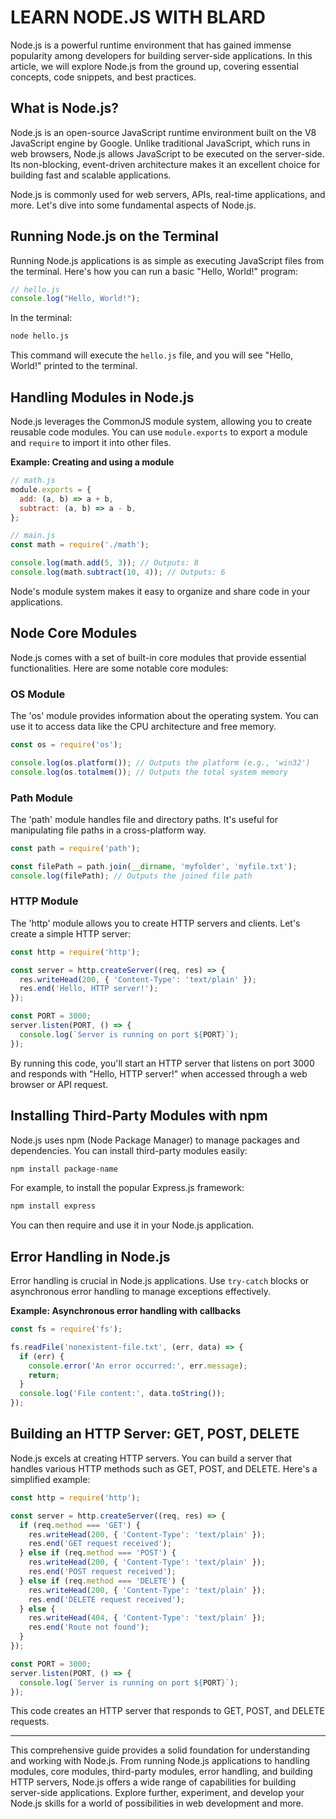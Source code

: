 

# LEARN NODE.JS WITH BLARD

Node.js is a powerful runtime environment that has gained immense popularity among developers for building server-side applications. In this article, we will explore Node.js from the ground up, covering essential concepts, code snippets, and best practices.

## What is Node.js?

Node.js is an open-source JavaScript runtime environment built on the V8 JavaScript engine by Google. Unlike traditional JavaScript, which runs in web browsers, Node.js allows JavaScript to be executed on the server-side. Its non-blocking, event-driven architecture makes it an excellent choice for building fast and scalable applications.

Node.js is commonly used for web servers, APIs, real-time applications, and more. Let's dive into some fundamental aspects of Node.js.

## Running Node.js on the Terminal

Running Node.js applications is as simple as executing JavaScript files from the terminal. Here's how you can run a basic "Hello, World!" program:

```javascript
// hello.js
console.log("Hello, World!");
```

In the terminal:

```bash
node hello.js
```

This command will execute the `hello.js` file, and you will see "Hello, World!" printed to the terminal.

## Handling Modules in Node.js

Node.js leverages the CommonJS module system, allowing you to create reusable code modules. You can use `module.exports` to export a module and `require` to import it into other files.

**Example: Creating and using a module**

```javascript
// math.js
module.exports = {
  add: (a, b) => a + b,
  subtract: (a, b) => a - b,
};
```

```javascript
// main.js
const math = require('./math');

console.log(math.add(5, 3)); // Outputs: 8
console.log(math.subtract(10, 4)); // Outputs: 6
```

Node's module system makes it easy to organize and share code in your applications.

## Node Core Modules

Node.js comes with a set of built-in core modules that provide essential functionalities. Here are some notable core modules:

### OS Module

The 'os' module provides information about the operating system. You can use it to access data like the CPU architecture and free memory.

```javascript
const os = require('os');

console.log(os.platform()); // Outputs the platform (e.g., 'win32')
console.log(os.totalmem()); // Outputs the total system memory
```

### Path Module

The 'path' module handles file and directory paths. It's useful for manipulating file paths in a cross-platform way.

```javascript
const path = require('path');

const filePath = path.join(__dirname, 'myfolder', 'myfile.txt');
console.log(filePath); // Outputs the joined file path
```

### HTTP Module

The 'http' module allows you to create HTTP servers and clients. Let's create a simple HTTP server:

```javascript
const http = require('http');

const server = http.createServer((req, res) => {
  res.writeHead(200, { 'Content-Type': 'text/plain' });
  res.end('Hello, HTTP server!');
});

const PORT = 3000;
server.listen(PORT, () => {
  console.log(`Server is running on port ${PORT}`);
});
```

By running this code, you'll start an HTTP server that listens on port 3000 and responds with "Hello, HTTP server!" when accessed through a web browser or API request.

## Installing Third-Party Modules with npm

Node.js uses npm (Node Package Manager) to manage packages and dependencies. You can install third-party modules easily:

```bash
npm install package-name
```

For example, to install the popular Express.js framework:

```bash
npm install express
```

You can then require and use it in your Node.js application.

## Error Handling in Node.js

Error handling is crucial in Node.js applications. Use `try-catch` blocks or asynchronous error handling to manage exceptions effectively.

**Example: Asynchronous error handling with callbacks**

```javascript
const fs = require('fs');

fs.readFile('nonexistent-file.txt', (err, data) => {
  if (err) {
    console.error('An error occurred:', err.message);
    return;
  }
  console.log('File content:', data.toString());
});
```

## Building an HTTP Server: GET, POST, DELETE

Node.js excels at creating HTTP servers. You can build a server that handles various HTTP methods such as GET, POST, and DELETE. Here's a simplified example:

```javascript
const http = require('http');

const server = http.createServer((req, res) => {
  if (req.method === 'GET') {
    res.writeHead(200, { 'Content-Type': 'text/plain' });
    res.end('GET request received');
  } else if (req.method === 'POST') {
    res.writeHead(200, { 'Content-Type': 'text/plain' });
    res.end('POST request received');
  } else if (req.method === 'DELETE') {
    res.writeHead(200, { 'Content-Type': 'text/plain' });
    res.end('DELETE request received');
  } else {
    res.writeHead(404, { 'Content-Type': 'text/plain' });
    res.end('Route not found');
  }
});

const PORT = 3000;
server.listen(PORT, () => {
  console.log(`Server is running on port ${PORT}`);
});
```

This code creates an HTTP server that responds to GET, POST, and DELETE requests.

---

This comprehensive guide provides a solid foundation for understanding and working with Node.js. From running Node.js applications to handling modules, core modules, third-party modules, error handling, and building HTTP servers, Node.js offers a wide range of capabilities for building server-side applications. Explore further, experiment, and develop your Node.js skills for a world of possibilities in web development and more.